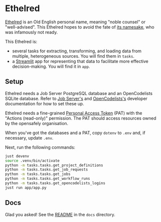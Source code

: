 # Ethelred

[Ethelred][1] is an Old English personal name, meaning "noble counsel" or "well-advised".
This Ethelred hopes to avoid the fate of [its namesake][2],
who was infamously not ready.

This Ethelred is:

* several tasks for extracting, transforming, and loading data from multiple, heterogeneous sources.
  You will find them in `tasks`.
* a [Streamlit][] app for representing that data to facilitate more effective decision-making.
  You will find it in `app`.

## Setup

Ethelred needs a Job Server PostgreSQL database and an OpenCodelists SQLite database.
Refer to [Job Server's][3] and [OpenCodelists's][5] developer documentation for how to set these up.

Ethelred needs a fine-grained [Personal Access Token][4] (PAT) with the "Actions (read-only)" permission.
The PAT should access resources owned by the opensafely organisation.

When you've got the databases and a PAT,
copy `dotenv` to `.env` and, if necessary, update `.env`.

Next, run the following commands:

```sh
just devenv
source .venv/bin/activate
python -m tasks.tasks.get_project_definitions
python -m tasks.tasks.get_job_requests
python -m tasks.tasks.get_jobs
python -m tasks.tasks.get_workflow_runs
python -m tasks.tasks.get_opencodelists_logins
just run app/app.py
```

## Docs

Glad you asked!
See the [README](docs/README.md) in the `docs` directory.

[1]: https://en.wikipedia.org/wiki/%C3%86thelred
[2]: https://en.wikipedia.org/wiki/%C3%86thelred_the_Unready
[3]: https://github.com/opensafely-core/job-server/blob/main/DEVELOPERS.md
[4]: https://github.com/settings/personal-access-tokens
[5]: https://github.com/opensafely-core/opencodelists/blob/main/DEVELOPERS.md
[Streamlit]: https://streamlit.io/
